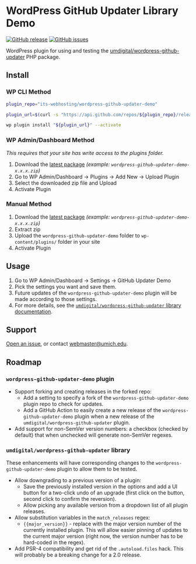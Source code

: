 WordPress GitHub Updater Library Demo
=====================================
[![GitHub release](https://img.shields.io/github/release/its-webhosting/wordpress-github-updater-demo.svg)](https://github.com/its-webhosting/wordpress-github-updater-demo/releases/latest)
[![GitHub issues](https://img.shields.io/github/issues/its-webhosting/wordpress-github-updater-demo.svg)](https://github.com/its-webhosting/wordpress-github-updater-demo/issues)

WordPress plugin for using and testing the [umdigital/wordpress-github-updater](https://github.com/umdigital/wordpress-github-updater) PHP package.

## Install

### WP CLI Method
```bash
plugin_repo="its-webhosting/wordpress-github-updater-demo"

plugin_url=$(curl -s "https://api.github.com/repos/${plugin_repo}/releases/latest" | jq -r .zipball_url)

wp plugin install "${plugin_url}" --activate
```
### WP Admin/Dashboard Method
*This requires that your site has write access to the plugins folder.*
1. Download the [latest package](https://github.com/its-webhosting/wordpress-github-updater-demo/releases/latest) *(example: `wordpress-github-updater-demo-x.x.x.zip`)*
2. Go to WP Admin/Dashboard -> Plugins -> Add New -> Upload Plugin
3. Select the downloaded zip file and Upload
4. Activate Plugin
### Manual Method
1. Download the [latest package](https://github.com/its-webhosting/wordpress-github-updater-demo/releases/latest) *(example: `wordpress-github-updater-demo-x.x.x.zip`)*
2. Extract zip
3. Upload the `wordpress-github-updater-demo` folder to `wp-content/plugins/` folder in your site
4. Activate Plugin

## Usage
1. Go to WP Admin/Dashboard -> Settings -> GitHub Updater Demo
2. Pick the settings you want and save them.
3. Future updates of the `wordpress-github-updater-demo` plugin will be made according to those settings.
4. For more details, see the [`umdigital/wordpress-github-updater` library documentation](https://github.com/umdigital/wordpress-github-updater).

## Support
[Open an issue](https://github.com/its-webhosting/wordpress-github-updater-demo/issues), or contact [webmaster@umich.edu](mailto:webmaster@umich.edu).

## Roadmap
### `wordpress-github-updater-demo` plugin
* Support forking and creating releases in the forked repo:
  * Add a setting to specify a fork of the `wordpress-github-updater-demo` plugin repo to check for updates.
  * Add a GitHub Action to easily create a new release of the `wordpress-github-updater-demo` plugin when a new release of the `umdigital/wordpress-github-updater` plugin.
* Add support for non-SemVer version numbers: a checkbox (checked by default) that when unchecked will generate non-SemVer regexes.


### `umdigital/wordpress-github-updater` library
These enhancements will have corresponding changes to the `wordpress-github-updater-demo` plugin to allow them to be tested.
* Allow downgrading to a previous version of a plugin:
  * Save the previously installed version in the options and add a UI button for a two-click undo of an upgrade (first click on the button, second click to confirm the reversion).
  * Allow picking any available version from a dropdown list of all plugin releases.
* Allow substitution variables in the `match_releases` regex:
  * `{{major_version}}` - replace with the major version number of the currently installed plugin. This will allow easier pinning of updates to the current major version (right now, the version number has to be hard-coded in the regex).
* Add PSR-4 compatibility and get rid of the `.autoload.files` hack.  This will probably be a breaking change for a 2.0 release.
